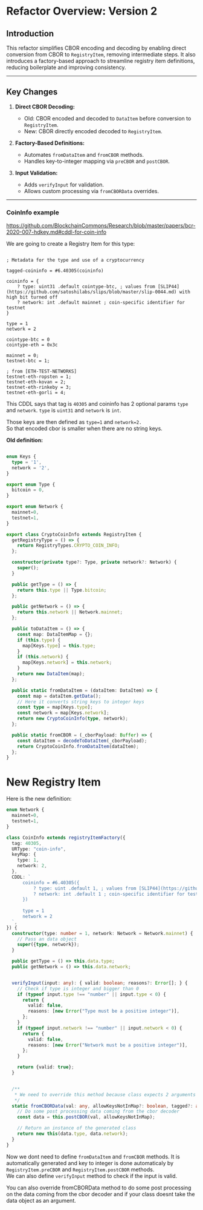 # Refactor Overview: Version 2

## Introduction
This refactor simplifies CBOR encoding and decoding by enabling direct conversion from CBOR to `RegistryItem`, removing intermediate steps. It also introduces a factory-based approach to streamline registry item definitions, reducing boilerplate and improving consistency.

---

## Key Changes
1. **Direct CBOR Decoding:**
   - Old: CBOR encoded and decoded to `DataItem` before conversion to `RegistryItem`.
   - New: CBOR directly encoded decoded to `RegistryItem`.

2. **Factory-Based Definitions:**
   - Automates `fromDataItem` and `fromCBOR` methods.
   - Handles key-to-integer mapping via `preCBOR` and `postCBOR`.

3. **Input Validation:**
   - Adds `verifyInput` for validation.
   - Allows custom processing via `fromCBORData` overrides.

---
### CoinInfo example
https://github.com/BlockchainCommons/Research/blob/master/papers/bcr-2020-007-hdkey.md#cddl-for-coin-info

We are going to create a Registry Item for this type:
```CDDL

; Metadata for the type and use of a cryptocurrency

tagged-coininfo = #6.40305(coininfo)

coininfo = {
    ? type: uint31 .default cointype-btc, ; values from [SLIP44](https://github.com/satoshilabs/slips/blob/master/slip-0044.md) with high bit turned off
    ? network: int .default mainnet ; coin-specific identifier for testnet
}

type = 1
network = 2

cointype-btc = 0
cointype-eth = 0x3c

mainnet = 0;
testnet-btc = 1;

; from [ETH-TEST-NETWORKS]
testnet-eth-ropsten = 1;
testnet-eth-kovan = 2;
testnet-eth-rinkeby = 3;
testnet-eth-gorli = 4;
```

This CDDL says that tag is `40305` and coininfo has 2 optional params `type` and `network`. `type` is `uint31` and `network` is `int`.

Those keys are then defined as `type=1` and `network=2.`  
So that encoded cbor is smaller when there are no string keys.

**Old definition:**

```ts

enum Keys {
  type = '1',
  network = '2',
}

export enum Type {
  bitcoin = 0,
}

export enum Network {
  mainnet=0,
  testnet=1,
}

export class CryptoCoinInfo extends RegistryItem {
  getRegistryType = () => {
    return RegistryTypes.CRYPTO_COIN_INFO;
  };

  constructor(private type?: Type, private network?: Network) {
    super();
  }

  public getType = () => {
    return this.type || Type.bitcoin;
  };

  public getNetwork = () => {
    return this.network || Network.mainnet;
  };

  public toDataItem = () => {
    const map: DataItemMap = {};
    if (this.type) {
      map[Keys.type] = this.type;
    }
    if (this.network) {
      map[Keys.network] = this.network;
    }
    return new DataItem(map);
  };

  public static fromDataItem = (dataItem: DataItem) => {
    const map = dataItem.getData();
    // Here it converts string keys to integer keys
    const type = map[Keys.type];
    const network = map[Keys.network];
    return new CryptoCoinInfo(type, network);
  };

  public static fromCBOR = (_cborPayload: Buffer) => {
    const dataItem = decodeToDataItem(_cborPayload);
    return CryptoCoinInfo.fromDataItem(dataItem);
  };
}
```


# New Registry Item

Here is the new definition:

```ts
enum Network {
  mainnet=0,
  testnet=1,
}

class CoinInfo extends registryItemFactory({
  tag: 40305,
  URType: "coin-info",
  keyMap: {
    type: 1,
    network: 2,
  },
  CDDL: `
      coininfo = #6.40305({
          ? type: uint .default 1, ; values from [SLIP44](https://github.com/satoshilabs/slips/blob/master/slip-0044.md) with high bit turned off
          ? network: int .default 1 ; coin-specific identifier for testnet
      })
  
      type = 1
      network = 2
  `,
}) {
  constructor(type: number = 1, network: Network = Network.mainnet) {
    // Pass an data object
    super({type, network});
  }

  public getType = () => this.data.type;
  public getNetwork = () => this.data.network;


  verifyInput(input: any): { valid: boolean; reasons?: Error[]; } {
    // Check if type is integer and bigger than 0
    if (typeof input.type !== "number" || input.type < 0) {
      return {
        valid: false,
        reasons: [new Error("Type must be a positive integer")],
      };
    }
    if (typeof input.network !== "number" || input.network < 0) {
      return {
        valid: false,
        reasons: [new Error("Network must be a positive integer")],
      };
    }

    return {valid: true};
  }


  /**
   * We need to override this method because class expects 2 arguments instead of an object
   */
  static fromCBORData(val: any, allowKeysNotInMap?: boolean, tagged?: any) {
    // Do some post processing data coming from the cbor decoder
    const data = this.postCBOR(val, allowKeysNotInMap);

    // Return an instance of the generated class
    return new this(data.type, data.network);
  }  
}
  ```

  Now we dont need to define `fromDataItem` and `fromCBOR` methods.
   It is automatically generated and key to integer is done automaticaly by `RegistryItem.preCBOR` and `RegistryItem.postCBOR` methods.   
   We can also define `verifyInput` method to check if the input is valid.

  You can also override fromCBORData method to do some post processing on the data coming from the cbor decoder and if your class doesnt take the data object as an argument.